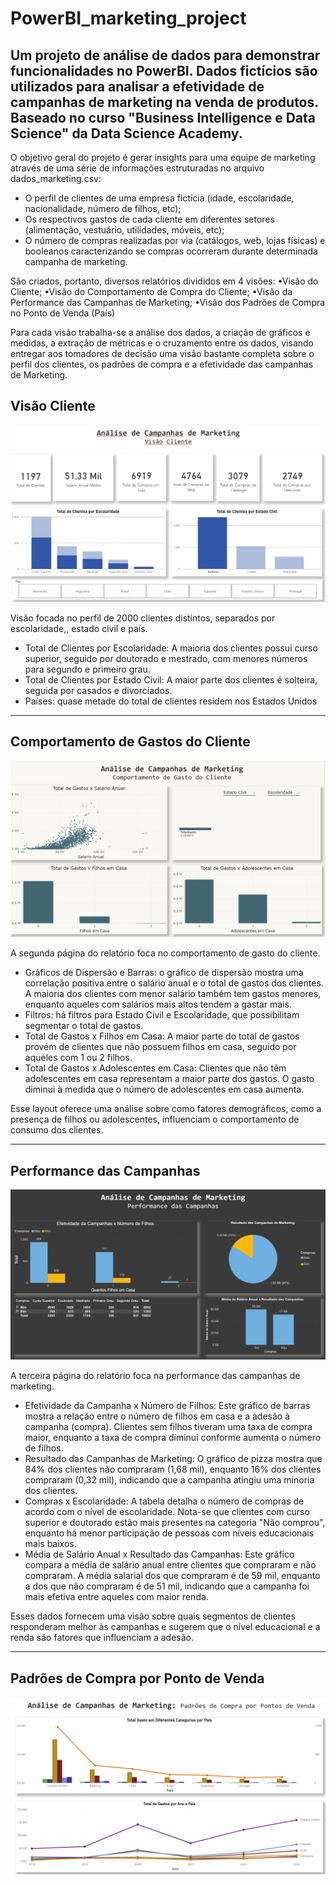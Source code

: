 # PowerBI_marketing_project
Um projeto de análise de dados para demonstrar funcionalidades no PowerBI. Dados fictícios são utilizados para analisar a efetividade de campanhas de marketing na venda de produtos. Baseado no curso "Business Intelligence e Data Science" da Data Science Academy.
---

O objetivo geral do projeto é gerar insights para uma equipe de marketing através de uma série de informações estruturadas no arquivo dados_marketing.csv:

- O perfil de clientes de uma empresa fictícia (idade, escolaridade, nacionalidade, número de filhos, etc);
- Os respectivos gastos de cada cliente em diferentes setores (alimentação, vestuário, utilidades, móveis, etc);
- O número de compras realizadas por via (catálogos, web, lojas físicas) e booleanos caracterizando se compras ocorreram durante determinada campanha de marketing.

São criados, portanto, diversos relatórios divididos em 4 visões:
•Visão do Cliente;
•Visão do Comportamento de Compra do Cliente;
•Visão da Performance das Campanhas de Marketing;
•Visão dos Padrões de Compra no Ponto de Venda (País)

Para cada visão trabalha-se a análise dos dados, a criação de gráficos e medidas, a extração de métricas e o cruzamento entre os dados, visando entregar aos tomadores de decisão uma visão bastante completa sobre o perfil dos clientes, os padrões de compra e a efetividade das campanhas de Marketing.

## Visão Cliente
![Page 1 Overview](media/page1.gif)

Visão focada no perfil de 2000 clientes distintos, separados por escolaridade,, estado civil e país.
- Total de Clientes por Escolaridade: A maioria dos clientes possui curso superior, seguido por doutorado e mestrado, com menores números para segundo e primeiro grau.
- Total de Clientes por Estado Civil: A maior parte dos clientes é solteira, seguida por casados e divorciados.
- Países: quase metade do total de clientes residem nos Estados Unidos

---

## Comportamento de Gastos do Cliente
![Sales Analysis](media/page2.gif)

A segunda página do relatório foca no comportamento de gasto do cliente.

- Gráficos de Dispersão e Barras: o gráfico de dispersão mostra uma correlação positiva entre o salário anual e o total de gastos dos clientes. A maioria dos clientes com menor salário também tem gastos menores, enquanto aqueles com salários mais altos tendem a gastar mais.
- Filtros: há filtros para Estado Civil e Escolaridade, que possibilitam segmentar o total de gastos.
- Total de Gastos x Filhos em Casa: A maior parte do total de gastos provém de clientes que não possuem filhos em casa, seguido por aqueles com 1 ou 2 filhos.
- Total de Gastos x Adolescentes em Casa: Clientes que não têm adolescentes em casa representam a maior parte dos gastos. O gasto diminui à medida que o número de adolescentes em casa aumenta.

Esse layout oferece uma análise sobre como fatores demográficos, como a presença de filhos ou adolescentes, influenciam o comportamento de consumo dos clientes.

---

## Performance das Campanhas
![Sales Analysis](media/page3.gif)

A terceira página do relatório foca na performance das campanhas de marketing.

- Efetividade da Campanha x Número de Filhos: Este gráfico de barras mostra a relação entre o número de filhos em casa e a adesão à campanha (compra). Clientes sem filhos tiveram uma taxa de compra maior, enquanto a taxa de compra diminui conforme aumenta o número de filhos.
- Resultado das Campanhas de Marketing: O gráfico de pizza mostra que 84% dos clientes não compraram (1,68 mil), enquanto 16% dos clientes compraram (0,32 mil), indicando que a campanha atingiu uma minoria dos clientes.
- Compras x Escolaridade: A tabela detalha o número de compras de acordo com o nível de escolaridade. Nota-se que clientes com curso superior e doutorado estão mais presentes na categoria "Não comprou", enquanto há menor participação de pessoas com níveis educacionais mais baixos.
- Média de Salário Anual x Resultado das Campanhas: Este gráfico compara a média de salário anual entre clientes que compraram e não compraram. A média salarial dos que compraram é de 59 mil, enquanto a dos que não compraram é de 51 mil, indicando que a campanha foi mais efetiva entre aqueles com maior renda.

Esses dados fornecem uma visão sobre quais segmentos de clientes responderam melhor às campanhas e sugerem que o nível educacional e a renda são fatores que influenciam a adesão.

---

## Padrões de Compra por Ponto de Venda
![Sales Analysis](media/page4.gif)


